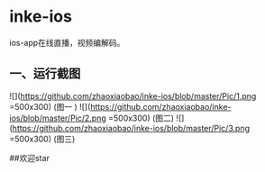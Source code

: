 # inke-ios
ios-app在线直播，视频编解码。


## 一、运行截图 ##

![](https://github.com/zhaoxiaobao/inke-ios/blob/master/Pic/1.png =500x300) (图一 )
![](https://github.com/zhaoxiaobao/inke-ios/blob/master/Pic/2.png =500x300) (图二)
![](https://github.com/zhaoxiaobao/inke-ios/blob/master/Pic/3.png =500x300) (图三)


##欢迎star
